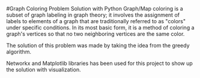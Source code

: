 #Graph Coloring Problem Solution with Python
Graph/Map coloring is a subset of graph labeling in graph theory; it involves the assignment of labels to elements of a graph that are traditionally referred to as "colors" under specific conditions. In its most basic form, it is a method of coloring a graph's vertices so that no two neighboring vertices are the same color.

The solution of this problem was made by taking the idea from the greedy algorithm.

Networkx and Matplotlib libraries has been used for this project to show up the solution with visualization.
